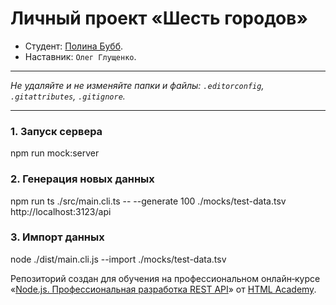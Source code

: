 # Личный проект «Шесть городов»

* Студент: [Полина Бубб](https://up.htmlacademy.ru/univer-nodejs-api/3/user/2439135).
* Наставник: `Олег Глущенко`.

---

_Не удаляйте и не изменяйте папки и файлы:_
_`.editorconfig`, `.gitattributes`, `.gitignore`._

---
### 1. Запуск сервера

npm run mock:server

### 2. Генерация новых данных

npm run ts ./src/main.cli.ts -- --generate 100 ./mocks/test-data.tsv http://localhost:3123/api

### 3. Импорт данных

node ./dist/main.cli.js --import ./mocks/test-data.tsv


Репозиторий создан для обучения на профессиональном онлайн‑курсе «[Node.js. Профессиональная разработка REST API](https://htmlacademy.ru/profession/fullstack)» от [HTML Academy](https://htmlacademy.ru).
